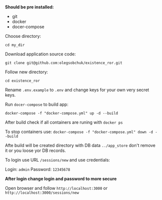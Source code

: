 **Should be pre installed:**

- git
- docker
- docer-compose

Choose directory:

`cd my_dir`

Download application source code:

`git clone git@github.com:olegsobchuk/existence_ror.git`

Follow new directory:

`cd existence_ror`

Rename `.env.example` to `.env` and change keys for your own very secret keys.

Run `docer-compose` to build app:

`docker-compose -f "docker-compose.yml" up -d --build`

After build check if all containers are runing with `docker ps`

To stop containers use: `docker-compose -f "docker-compose.yml" down -d --build`

Afte build will be created directory with DB data `../app_store` don't remove it or you loose yor DB records.

To login use URL `/sessions/new` and use credentials:

Login: `admin`
Password: `12345678`

**After login change login and password to more secure**

Open browser and follow `http://localhost:3000` or `http://localhost:3000/sessions/new`
